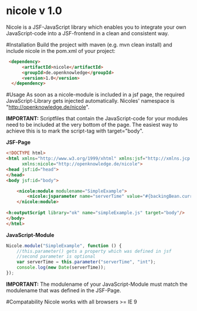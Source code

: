 # nicole v 1.0
Nicole is a JSF-JavaScript library which enables you to integrate your own JavaScript-code into a JSF-frontend in a clean and consistent way. 

#Installation
Build the project with maven (e.g. mvn clean install) and include nicole in the pom.xml of your project:
```html
 <dependency>
      <artifactId>nicole</artifactId>
      <groupId>de.openknowledge</groupId>
      <version>1.0</version>
  </dependency>
```

#Usage
As soon as a nicole-module is included in a jsf page, the required JavaScript-Library gets injected automatically. 
Nicoles' namespace is "http://openknowledge.de/nicole".

<b>IMPORTANT:</b> Scriptfiles that contain the JavaScript-code for your modules need to be included at the very bottom of the page. The easiest way to achieve this is to mark the script-tag with target="body".

<b>JSF-Page</b>
```html
<!DOCTYPE html>
<html xmlns="http://www.w3.org/1999/xhtml" xmlns:jsf="http://xmlns.jcp.org/jsf" xmlns:h="http://xmlns.jcp.org/jsf/html"
      xmlns:nicole="http://openknowledge.de/nicole">
<head jsf:id="head">
</head>
<body jsf:id="body">

    <nicole:module modulename="SimpleExample">
        <nicole:jsparameter name="serverTime" value="#{backingBean.currentTime}"/>
    </nicole:module>
    
<h:outputScript library="ok" name="simpleExample.js" target="body"/>
</body>
</html>
```
<b>JavaScript-Module</b>

```javascript
Nicole.module("SimpleExample", function () {
    //this.parameter() gets a property which was defined in jsf
    //second parameter is optional
    var serverTime = this.parameter("serverTime", "int");
    console.log(new Date(serverTime));
});
```

<b>IMPORTANT:</b> The modulename of your JavaScript-Module must match the modulename that was defined in the JSF-Page.

#Compatability
Nicole works with all browsers >= IE 9

